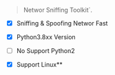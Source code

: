 > Networ Sniffing Toolkit`.

- [x] Sniffing & Spoofing Networ Fast
- [x] Python3.8xx Version
- [ ] No Support Python2


- [x] Support Linux**
